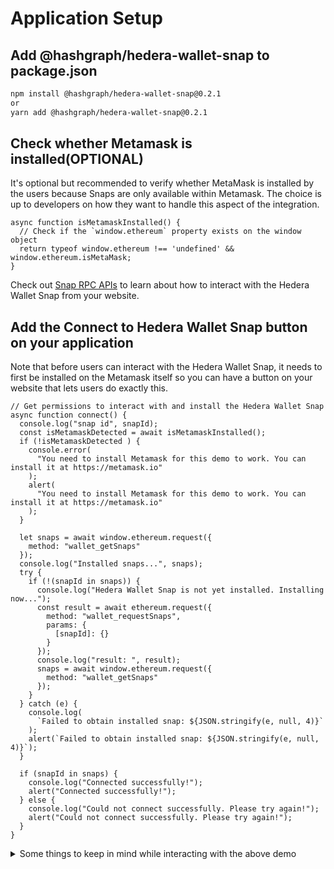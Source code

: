 # Application Setup

## Add @hashgraph/hedera-wallet-snap to package.json

```bash
npm install @hashgraph/hedera-wallet-snap@0.2.1
or
yarn add @hashgraph/hedera-wallet-snap@0.2.1
```

## Check whether Metamask is installed(OPTIONAL)

It's optional but recommended to verify whether MetaMask is installed by the users because Snaps are only available within Metamask. The choice is up to developers on how they want to handle this aspect of the integration.

```tsx
async function isMetamaskInstalled() {
  // Check if the `window.ethereum` property exists on the window object
  return typeof window.ethereum !== 'undefined' && window.ethereum.isMetaMask;
}
```

Check out [Snap RPC APIs](../hedera-wallet-snap/snap-rpc-apis/) to learn about how to interact with the Hedera Wallet Snap from your website.

## Add the Connect to Hedera Wallet Snap button on your application

Note that before users can interact with the Hedera Wallet Snap, it needs to first be installed on the Metamask itself so you can have a button on your website that lets users do exactly this.

```tsx
// Get permissions to interact with and install the Hedera Wallet Snap
async function connect() {
  console.log("snap id", snapId);
  const isMetamaskDetected = await isMetamaskInstalled();
  if (!isMetamaskDetected ) {
    console.error(
      "You need to install Metamask for this demo to work. You can install it at https://metamask.io"
    );
    alert(
      "You need to install Metamask for this demo to work. You can install it at https://metamask.io"
    );
  }

  let snaps = await window.ethereum.request({
    method: "wallet_getSnaps"
  });
  console.log("Installed snaps...", snaps);
  try {
    if (!(snapId in snaps)) {
      console.log("Hedera Wallet Snap is not yet installed. Installing now...");
      const result = await ethereum.request({
        method: "wallet_requestSnaps",
        params: {
          [snapId]: {}
        }
      });
      console.log("result: ", result);
      snaps = await window.ethereum.request({
        method: "wallet_getSnaps"
      });
    }
  } catch (e) {
    console.log(
      `Failed to obtain installed snap: ${JSON.stringify(e, null, 4)}`
    );
    alert(`Failed to obtain installed snap: ${JSON.stringify(e, null, 4)}`);
  }

  if (snapId in snaps) {
    console.log("Connected successfully!");
    alert("Connected successfully!");
  } else {
    console.log("Could not connect successfully. Please try again!");
    alert("Could not connect successfully. Please try again!");
  }
}
```

<details>

<summary>Some things to keep in mind while interacting with the above demo</summary>

* If you're getting any errors with the live demo, make sure you go through the [FAQs](../basics/faqs.md) section to learn about what you may be missing. You need to install [Metamask](https://metamask.io/) in your browser for the live demo to work

</details>
